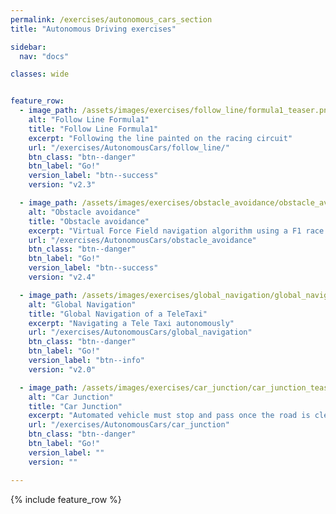 ```yaml
---
permalink: /exercises/autonomous_cars_section
title: "Autonomous Driving exercises"

sidebar:
  nav: "docs"

classes: wide


feature_row:
  - image_path: /assets/images/exercises/follow_line/formula1_teaser.png
    alt: "Follow Line Formula1"
    title: "Follow Line Formula1"
    excerpt: "Following the line painted on the racing circuit"
    url: "/exercises/AutonomousCars/follow_line/"
    btn_class: "btn--danger"
    btn_label: "Go!"
    version_label: "btn--success"
    version: "v2.3"

  - image_path: /assets/images/exercises/obstacle_avoidance/obstacle_avoidance_teaser.png
    alt: "Obstacle avoidance"
    title: "Obstacle avoidance"
    excerpt: "Virtual Force Field navigation algorithm using a F1 race car"
    url: "/exercises/AutonomousCars/obstacle_avoidance"
    btn_class: "btn--danger"
    btn_label: "Go!"
    version_label: "btn--success"
    version: "v2.4"

  - image_path: /assets/images/exercises/global_navigation/global_navigation_teaser.png
    alt: "Global Navigation"
    title: "Global Navigation of a TeleTaxi"
    excerpt: "Navigating a Tele Taxi autonomously"
    url: "/exercises/AutonomousCars/global_navigation"
    btn_class: "btn--danger"
    btn_label: "Go!"
    version_label: "btn--info"
    version: "v2.0"

  - image_path: /assets/images/exercises/car_junction/car_junction_teaser.png
    alt: "Car Junction"
    title: "Car Junction"
    excerpt: "Automated vehicle must stop and pass once the road is clear"
    url: "/exercises/AutonomousCars/car_junction"
    btn_class: "btn--danger"
    btn_label: "Go!"
    version_label: ""
    version: ""

---
```





{% include feature_row %}
